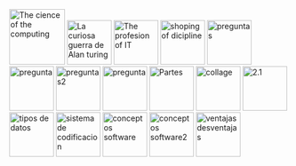  <img src="https://1drv.ms/i/s!AjVcxYui3hzEkHPuJ47HqHFcQM2U?e=ovNw35" alt="The cience of the computing" width="100 %"/>
  <img src="https://1drv.ms/i/s!AjVcxYui3hzEkHTv0cQINX1LFAVQ?e=i4gwYk" alt="La curiosa guerra de Alan turing" width="80 %"/>
   <img src="https://1drv.ms/f/s!AjVcxYui3hzEhWUh1Fm23HAyGaYg?e=U0OgGH" alt="The profesion of IT" width="80 %"/>
    <img src="https://1drv.ms/f/s!AjVcxYui3hzEhWUh1Fm23HAyGaYg?e=7AQm8j" alt="shoping of dicipline" width="80 %"/>
     <img src="https://1drv.ms/i/s!AjVcxYui3hzEkHfy-SVpYn4Fqq4e?e=fiYZCu" alt="preguntas" width="80 %"/>
      <img src="https://1drv.ms/f/s!AjVcxYui3hzEhWUh1Fm23HAyGaYg?e=ca0l8T" alt="pregunta" width="80 %"/>
       <img src="https://1drv.ms/f/s!AjVcxYui3hzEhWUh1Fm23HAyGaYg?e=krEDfB" alt="preguntas2" width="80 %"/>
        <img src="https://1drv.ms/f/s!AjVcxYui3hzEhWUh1Fm23HAyGaYg?e=JXmyaQ" alt="pregunta" width="80 %"/>
         <img src="https://1drv.ms/f/s!AjVcxYui3hzEhWUh1Fm23HAyGaYg?e=XOMe5Y" alt="Partes" width="80 %"/>
          <img src="https://1drv.ms/b/s!AjVcxYui3hzEkTPdfJlN1qYg3y9k?e=PPga2l" alt="collage" width="80 %"/>
          
 <img src="https://1drv.ms/i/s!AjVcxYui3hzEkS04Egq6cp11Vvm2?e=SwZSJ1" alt="2.1" width="80 %"/>
  <img src="https://1drv.ms/i/s!AjVcxYui3hzEkS5z5hrx_tEKeNrJ?e=63HNPh" alt="tipos de datos" width="80 %"/>
  <img src="https://1drv.ms/i/s!AjVcxYui3hzEkS98AH--JnQp5g7e?e=YDv1rS" alt="sistema de codificacion" width="80 %"/>
   <img src="https://1drv.ms/i/s!AjVcxYui3hzEkTHGbGZE4Tn9o13j?e=TtNFJe" alt="conceptos software" width="80 %"/>
    <img src="https://1drv.ms/i/s!AjVcxYui3hzEkTKHb15Y8OX6_A49?e=eYUCUu" alt="conceptos software2" width="80 %"/>
     <img src="https://1drv.ms/i/s!AjVcxYui3hzEkTB_YmMh_CEna4gh?e=jyA4xy" alt="ventajas desventajas" width="80 %"/>
